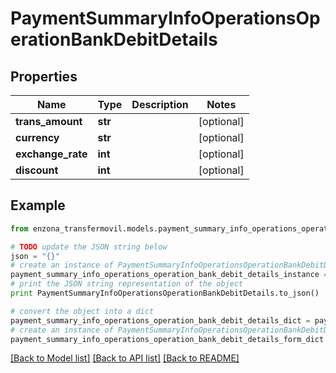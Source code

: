 # PaymentSummaryInfoOperationsOperationBankDebitDetails


## Properties
Name | Type | Description | Notes
------------ | ------------- | ------------- | -------------
**trans_amount** | **str** |  | [optional] 
**currency** | **str** |  | [optional] 
**exchange_rate** | **int** |  | [optional] 
**discount** | **int** |  | [optional] 

## Example

```python
from enzona_transfermovil.models.payment_summary_info_operations_operation_bank_debit_details import PaymentSummaryInfoOperationsOperationBankDebitDetails

# TODO update the JSON string below
json = "{}"
# create an instance of PaymentSummaryInfoOperationsOperationBankDebitDetails from a JSON string
payment_summary_info_operations_operation_bank_debit_details_instance = PaymentSummaryInfoOperationsOperationBankDebitDetails.from_json(json)
# print the JSON string representation of the object
print PaymentSummaryInfoOperationsOperationBankDebitDetails.to_json()

# convert the object into a dict
payment_summary_info_operations_operation_bank_debit_details_dict = payment_summary_info_operations_operation_bank_debit_details_instance.to_dict()
# create an instance of PaymentSummaryInfoOperationsOperationBankDebitDetails from a dict
payment_summary_info_operations_operation_bank_debit_details_form_dict = payment_summary_info_operations_operation_bank_debit_details.from_dict(payment_summary_info_operations_operation_bank_debit_details_dict)
```
[[Back to Model list]](../README.md#documentation-for-models) [[Back to API list]](../README.md#documentation-for-api-endpoints) [[Back to README]](../README.md)


